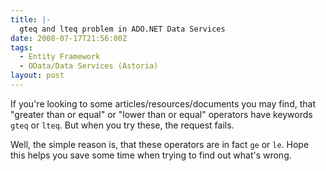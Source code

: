 ```yaml
---
title: |-
  gteq and lteq problem in ADO.NET Data Services
date: 2008-07-17T21:56:00Z
tags:
  - Entity Framework
  - OData/Data Services (Astoria)
layout: post
---
```

If you're looking to some articles/resources/documents you may find, that "greater than or equal" or "lower than or equal" operators have keywords `gteq` or `lteq`. But when you try these, the request fails.

Well, the simple reason is, that these operators are in fact `ge` or `le`. Hope this helps you save some time when trying to find out what's wrong.